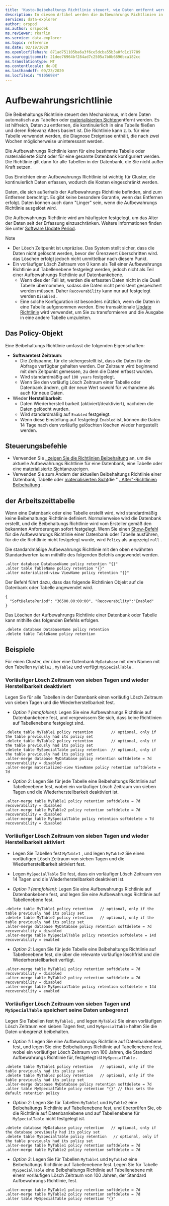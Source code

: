 ```yaml
---
title: 'Kusto-Beibehaltungs Richtlinie steuert, wie Daten entfernt werden: Azure Daten-Explorer'
description: In diesem Artikel werden die Aufbewahrungs Richtlinien in Azure Daten-Explorer beschrieben.
services: data-explorer
author: orspod
ms.author: orspodek
ms.reviewer: rkarlin
ms.service: data-explorer
ms.topic: reference
ms.date: 02/19/2020
ms.openlocfilehash: 871ad751105ba6a3f6ce5dcba55b3a0fd1c17789
ms.sourcegitcommit: 21dee76964bf284ad7c2505a7b0b6896bca182cc
ms.translationtype: MT
ms.contentlocale: de-DE
ms.lasthandoff: 09/23/2020
ms.locfileid: "91056984"
---
```

# <a name="retention-policy"></a>Aufbewahrungsrichtlinie

Die Beibehaltungs Richtlinie steuert den Mechanismus, mit dem Daten automatisch aus Tabellen oder [materialisierten Sichten](materialized-views/materialized-view-overview.md)entfernt werden. Es ist hilfreich, Daten zu entfernen, die kontinuierlich in eine Tabelle fließen und deren Relevanz Alters basiert ist. Die Richtlinie kann z. b. für eine Tabelle verwendet werden, die Diagnose Ereignisse enthält, die nach zwei Wochen möglicherweise uninteressant werden.

Die Aufbewahrungs Richtlinie kann für eine bestimmte Tabelle oder materialisierte Sicht oder für eine gesamte Datenbank konfiguriert werden. Die Richtlinie gilt dann für alle Tabellen in der Datenbank, die Sie nicht außer Kraft setzen.

Das Einrichten einer Aufbewahrungs Richtlinie ist wichtig für Cluster, die kontinuierlich Daten erfassen, wodurch die Kosten eingeschränkt werden.

Daten, die sich außerhalb der Aufbewahrungs Richtlinie befinden, sind zum Entfernen berechtigt. Es gibt keine besondere Garantie, wenn das Entfernen erfolgt. Daten können auch dann "Linger" sein, wenn die Aufbewahrungs Richtlinie ausgelöst wird.

Die Aufbewahrungs Richtlinie wird am häufigsten festgelegt, um das Alter der Daten seit der Erfassung einzuschränken. Weitere Informationen finden Sie unter [Software Update Period](#the-policy-object).

> [!NOTE]
> * Der Lösch Zeitpunkt ist unpräzise. Das System stellt sicher, dass die Daten nicht gelöscht werden, bevor der Grenzwert überschritten wird. das Löschen erfolgt jedoch nicht unmittelbar nach diesem Punkt.
> * Ein vorläufiger Lösch Zeitraum von 0 kann als Teil einer Aufbewahrungs Richtlinie auf Tabellenebene festgelegt werden, jedoch nicht als Teil einer Aufbewahrungs Richtlinie auf Datenbankebene.
>   * Wenn dies der Fall ist, werden die erfassten Daten nicht in die Quell Tabelle übernommen, sodass die Daten nicht persistent gespeichert werden müssen. Daher `Recoverability` kann nur auf festgelegt werden `Disabled` .
>   * Eine solche Konfiguration ist besonders nützlich, wenn die Daten in eine Tabelle aufgenommen werden.
> Eine transaktionale [Update Richtlinie](updatepolicy.md) wird verwendet, um Sie zu transformieren und die Ausgabe in eine andere Tabelle umzuleiten.

## <a name="the-policy-object"></a>Das Policy-Objekt

Eine Beibehaltungs Richtlinie umfasst die folgenden Eigenschaften:

* **Softwaretest Zeitraum**:
    * Die Zeitspanne, für die sichergestellt ist, dass die Daten für die Abfrage verfügbar gehalten werden. Der Zeitraum wird beginnend mit dem Zeitpunkt gemessen, zu dem die Daten erfasst wurden.
    * Wird standardmäßig auf `100 years` festgelegt.
    * Wenn Sie den vorläufig Lösch Zeitraum einer Tabelle oder Datenbank ändern, gilt der neue Wert sowohl für vorhandene als auch für neue Daten.
* Wieder **Herstellbarkeit**:
    * Daten Wiederherstell barkeit (aktiviert/deaktiviert), nachdem die Daten gelöscht wurden.
    * Wird standardmäßig auf `Enabled` festgelegt.
    * Wenn diese Einstellung auf festgelegt `Enabled` ist, können die Daten 14 Tage nach dem vorläufig gelöschten löschen wieder hergestellt werden.

## <a name="control-commands"></a>Steuerungsbefehle

* Verwenden Sie [. zeigen Sie die Richtlinien Beibehaltung](../management/retention-policy.md) an, um die aktuelle Aufbewahrungs Richtlinie für eine Datenbank, eine Tabelle oder eine [materialisierte Sicht](materialized-views/materialized-view-overview.md)anzuzeigen.
* Verwenden Sie zum Ändern der aktuellen Beibehaltungs Richtlinie einer Datenbank, Tabelle oder [materialisierten Sicht](materialized-views/materialized-view-overview.md)die " [. Alter"-Richtlinien Beibehaltung](../management/retention-policy.md) .

## <a name="defaults"></a>der Arbeitszeittabelle

Wenn eine Datenbank oder eine Tabelle erstellt wird, wird standardmäßig keine Beibehaltungs Richtlinie definiert. Normalerweise wird die Datenbank erstellt, und die Beibehaltungs Richtlinie wird vom Ersteller gemäß den bekannten Anforderungen sofort festgelegt.
Wenn Sie einen [Show-Befehl](../management/retention-policy.md) für die Aufbewahrungs Richtlinie einer Datenbank oder Tabelle ausführen, für die die Richtlinie nicht festgelegt wurde, wird `Policy` als angezeigt `null` .

Die standardmäßige Aufbewahrungs Richtlinie mit den oben erwähnten Standardwerten kann mithilfe des folgenden Befehls angewendet werden.

```kusto
.alter database DatabaseName policy retention "{}"
.alter table TableName policy retention "{}"
.alter materialized-view ViewName policy retention "{}"
```

Der Befehl führt dazu, dass das folgende Richtlinien Objekt auf die Datenbank oder Tabelle angewendet wird.

```kusto
{
  "SoftDeletePeriod": "36500.00:00:00", "Recoverability":"Enabled"
}
```

Das Löschen der Aufbewahrungs Richtlinie einer Datenbank oder Tabelle kann mithilfe des folgenden Befehls erfolgen.

```kusto
.delete database DatabaseName policy retention
.delete table TableName policy retention
```

## <a name="examples"></a>Beispiele

Für einen Cluster, der über eine Datenbank `MyDatabase` mit dem Namen mit den Tabellen `MyTable1` , `MyTable2` und verfügt `MySpecialTable` .

### <a name="soft-delete-period-of-seven-days-and-recoverability-disabled"></a>Vorläufiger Lösch Zeitraum von sieben Tagen und wieder Herstellbarkeit deaktiviert

Legen Sie für alle Tabellen in der Datenbank einen vorläufig Lösch Zeitraum von sieben Tagen und die Wiederherstellbarkeit fest.

* *Option 1 (empfohlen)*: Legen Sie eine Aufbewahrungs Richtlinie auf Datenbankebene fest, und vergewissern Sie sich, dass keine Richtlinien auf Tabellenebene festgelegt sind.

```kusto
.delete table MyTable1 policy retention        // optional, only if the table previously had its policy set
.delete table MyTable2 policy retention        // optional, only if the table previously had its policy set
.delete table MySpecialTable policy retention  // optional, only if the table previously had its policy set
.alter-merge database MyDatabase policy retention softdelete = 7d recoverability = disabled
.alter-merge materialized-view ViewName policy retention softdelete = 7d 
```

* *Option 2*: Legen Sie für jede Tabelle eine Beibehaltungs Richtlinie auf Tabellenebene fest, wobei ein vorläufiger Lösch Zeitraum von sieben Tagen und die Wiederherstellbarkeit deaktiviert ist.

```kusto
.alter-merge table MyTable1 policy retention softdelete = 7d recoverability = disabled
.alter-merge table MyTable2 policy retention softdelete = 7d recoverability = disabled
.alter-merge table MySpecialTable policy retention softdelete = 7d recoverability = disabled
```

### <a name="soft-delete-period-of-seven-days-and-recoverability-enabled"></a>Vorläufiger Lösch Zeitraum von sieben Tagen und wieder Herstellbarkeit aktiviert

* Legen Sie Tabellen fest `MyTable1` , und legen `MyTable2` Sie einen vorläufigen Lösch Zeitraum von sieben Tagen und die Wiederherstellbarkeit aktiviert fest.
* Legen `MySpecialTable` Sie fest, dass ein vorläufiger Lösch Zeitraum von 14 Tagen und die Wiederherstellbarkeit deaktiviert ist.

* *Option 1 (empfohlen)*: Legen Sie eine Aufbewahrungs Richtlinie auf Datenbankebene fest, und legen Sie eine Aufbewahrungs Richtlinie auf Tabellenebene fest.

```kusto
.delete table MyTable1 policy retention   // optional, only if the table previously had its policy set
.delete table MyTable2 policy retention   // optional, only if the table previously had its policy set
.alter-merge database MyDatabase policy retention softdelete = 7d recoverability = disabled
.alter-merge table MySpecialTable policy retention softdelete = 14d recoverability = enabled
```

* *Option 2*: Legen Sie für jede Tabelle eine Beibehaltungs Richtlinie auf Tabellenebene fest, die über die relevante vorläufige löschfrist und die Wiederherstellbarkeit verfügt.

```kusto
.alter-merge table MyTable1 policy retention softdelete = 7d recoverability = disabled
.alter-merge table MyTable2 policy retention softdelete = 7d recoverability = disabled
.alter-merge table MySpecialTable policy retention softdelete = 14d recoverability = enabled
```

### <a name="soft-delete-period-of-seven-days-and-myspecialtable-keeps-its-data-indefinitely"></a>Vorläufiger Lösch Zeitraum von sieben Tagen und `MySpecialTable` speichert seine Daten unbegrenzt

Legen Sie Tabellen fest `MyTable1` , und legen `MyTable2` Sie einen vorläufigen Lösch Zeitraum von sieben Tagen fest, und `MySpecialTable` halten Sie die Daten unbegrenzt beibehalten.

* *Option 1*: Legen Sie eine Aufbewahrungs Richtlinie auf Datenbankebene fest, und legen Sie eine Beibehaltungs Richtlinie auf Tabellenebene fest, wobei ein vorläufiger Lösch Zeitraum von 100 Jahren, die Standard Aufbewahrungs Richtlinie für, festgelegt ist `MySpecialTable` .

```kusto
.delete table MyTable1 policy retention   // optional, only if the table previously had its policy set
.delete table MyTable2 policy retention   // optional, only if the table previously had its policy set
.alter-merge database MyDatabase policy retention softdelete = 7d
.alter table MySpecialTable policy retention "{}" // this sets the default retention policy
```

* *Option 2*: Legen Sie für Tabellen `MyTable1` und `MyTable2` eine Beibehaltungs Richtlinie auf Tabellenebene fest, und überprüfen Sie, ob die Richtlinie auf Datenbankebene und auf Tabellenebene für `MySpecialTable` nicht festgelegt ist.

```kusto
.delete database MyDatabase policy retention   // optional, only if the database previously had its policy set
.delete table MySpecialTable policy retention   // optional, only if the table previously had its policy set
.alter-merge table MyTable1 policy retention softdelete = 7d
.alter-merge table MyTable2 policy retention softdelete = 7d
```

* *Option 3*: Legen Sie für Tabellen `MyTable1` und `MyTable2` eine Beibehaltungs Richtlinie auf Tabellenebene fest. Legen Sie für Tabelle `MySpecialTable` eine Beibehaltungs Richtlinie auf Tabellenebene mit einem vorläufigen Lösch Zeitraum von 100 Jahren, der Standard Aufbewahrungs Richtlinie, fest.

```kusto
.alter-merge table MyTable1 policy retention softdelete = 7d
.alter-merge table MyTable2 policy retention softdelete = 7d
.alter table MySpecialTable policy retention "{}"
```
